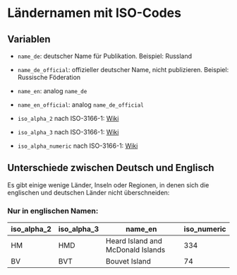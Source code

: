 # Ländernamen mit ISO-Codes

## Variablen

- ``name_de``: deutscher Name für Publikation. Beispiel: Russland
  
- ``name_de_official``: offizieller deutscher Name, nicht publizieren. Beispiel: Russische Föderation
  
- ``name_en``: analog ``name_de``

- ``name_en_official``: analog ``name_de_official``

- `iso_alpha_2` nach ISO-3166-1: [Wiki](https://de.wikipedia.org/wiki/ISO-3166-1-Kodierliste)

- `iso_alpha_3` nach ISO-3166-1: [Wiki](https://de.wikipedia.org/wiki/ISO-3166-1-Kodierliste)

- `iso_alpha_numeric` nach ISO-3166-1: [Wiki](https://de.wikipedia.org/wiki/ISO-3166-1-Kodierliste)


## Unterschiede zwischen Deutsch und Englisch

Es gibt einige wenige Länder, Inseln oder Regionen, in denen sich die englischen und deutschen Länder nicht überschneiden:

### Nur in englischen Namen:

| iso_alpha_2 | iso_alpha_3 | name_en                           | iso_numeric | 
|-------------|-------------|-----------------------------------|-------------| 
| HM          | HMD         | Heard Island and McDonald Islands | 334         | 
| BV          | BVT         | Bouvet Island                     | 74          | 

